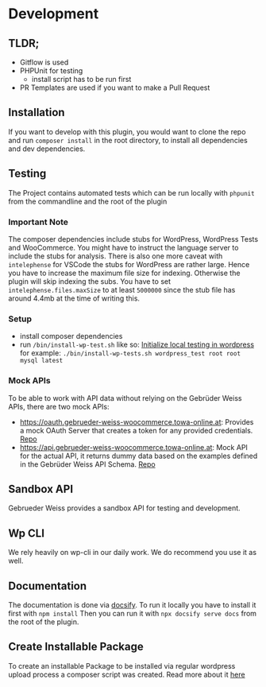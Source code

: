 # Development

## TLDR;

- Gitflow is used
- PHPUnit for testing
  - install script has to be run first
- PR Templates are used if you want to make a Pull Request

## Installation

If you want to develop with this plugin, you would want to clone the repo and run `composer install` in the root directory, to install all dependencies and dev dependencies.

## Testing

The Project contains automated tests which can be run locally with `phpunit` from the commandline and the root of the plugin

### Important Note

The composer dependencies include stubs for WordPress, WordPress Tests and WooCommerce. You might have to instruct the language server to include the stubs for analysis. There is also one more caveat with `intelephense` for VSCode the stubs for WordPress are rather large. Hence you have to increase the maximum file size for indexing. Otherwise the plugin will skip indexing the subs. You have to set `intelephense.files.maxSize` to at least `5000000` since the stub file has around 4.4mb at the time of writing this.

### Setup

- install composer dependencies
- run `/bin/install-wp-test.sh` like so: [Initialize local testing in wordpress](https://make.wordpress.org/cli/handbook/misc/plugin-unit-tests/#3-initialize-the-testing-environment-locally) for example:
`./bin/install-wp-tests.sh wordpress_test root root mysql latest`

### Mock APIs

To be able to work with API data without relying on the Gebrüder Weiss APIs, there are two mock APIs:
- https://oauth.gebrueder-weiss-woocommerce.towa-online.at: Provides a mock OAuth Server that creates a token for any provided credentials. [Repo](https://bitbucket.org/towa_gmbh/gebrueder-weiss-oauth-mock/src/main/)
- https://api.gebrueder-weiss-woocommerce.towa-online.at: Mock API for the actual API, it returns dummy data based on the examples defined in the Gebrüder Weiss API Schema. [Repo](https://bitbucket.org/towa_gmbh/gebrueder-weiss-api-mock/src/main/)

## Sandbox API

Gebrueder Weiss provides a sandbox API for testing and development.

## Wp CLI

We rely heavily on wp-cli in our daily work. We do recommend you use it as well.

## Documentation

The documentation is done via [docsify](https://docsify.js.org/). To run it locally you have to install it first with
`npm install`
Then you can run it with `npx docsify serve docs` from the root of the plugin.

## Create Installable Package
To create an installable Package to be installed via regular wordpress upload process a composer script was created. Read more about it [here](./createInstallable.md)
